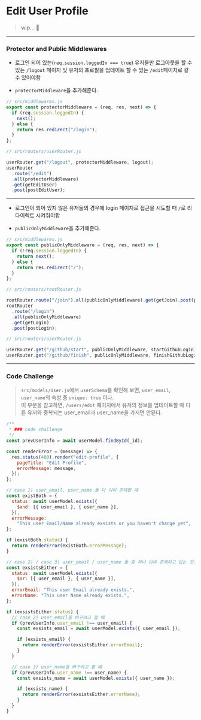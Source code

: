 # Edit User Profile

> wip... 🫠

<hr />

### Protector and Public Middlewares

- 로그인 되어 있는(`req.session.loggedIn === true`) 유저들만 로그아웃을 할 수 있는 `/logout` 페이지 및 유저의 프로필을 업데이트 할 수 있는 `/edit`페이지로 갈 수 있어야함

- `protectorMiddleware`을 추가해준다.

```javascript
// src/middlewares.js
export const protectorMiddleware = (req, res, next) => {
  if (req.session.loggedIn) {
    next();
  } else {
    return res.redirect("/login");
  }
};
```

```javascript
// src/routers/userRouter.js

userRouter.get("/logout", protectorMiddleware, logout);
userRouter
  .route("/edit")
  .all(protectorMiddleware)
  .get(getEditUser)
  .post(postEditUser);
```

<hr />

- 로그인이 되어 있지 않은 유저들의 경우에 login 페이지로 접근을 시도할 때 `/`로 리다이렉트 시켜줘야함

- `publicOnlyMiddleware`을 추가해준다.

```javascript
// src/middlewares.js
export const publicOnlyMiddleware = (req, res, next) => {
  if (!req.session.loggedIn) {
    return next();
  } else {
    return res.redirect("/");
  }
};
```

```javascript
// src/routers/rootRouter.js

rootRouter.route("/join").all(publicOnlyMiddleware).get(getJoin).post(postJoin);
rootRouter
  .route("/login")
  .all(publicOnlyMiddleware)
  .get(getLogin)
  .post(postLogin);
```

```javascript
// src/routers/userRouter.js

userRouter.get("/github/start", publicOnlyMiddleware, startGithubLogin);
userRouter.get("/github/finish", publicOnlyMiddleware, finishGithubLogin);
```

<hr />

### Code Challenge

> `src/models/User.js`에서 `userSchema`를 확인해 보면, `user_email`, `user_name`의 속성 중 `unique: true` 이다. <br /> 이 부분을 참고하면, `/users/edit` 페이지에서 유저의 정보를 업데이트할 때 다른 유저와 중복되는 user_email과 user_name을 가지면 안된다.

```javascript
/**
 * ### code challenge
 */
const prevUserInfo = await userModel.findById(_id);

const renderError = (message) => {
  res.status(400).render("edit-profile", {
    pageTitle: "Edit Profile",
    errorMessage: message,
  });
};

// case 1) user_email, user_name 둘 다 이미 존재할 때
const existBoth = {
  status: await userModel.exists({
    $and: [{ user_email }, { user_name }],
  }),
  errorMessage:
    "This user Email/Name already exsists or you haven't change yet",
};

if (existBoth.status) {
  return renderError(existBoth.errorMessage);
}

// case 2) / case 3) user_email / user_name 둘 중 하나 이미 존재하고 있는 것으로 바꾸려고 시도할 때
const exsistsEither = {
  status: await userModel.exists({
    $or: [{ user_email }, { user_name }],
  }),
  errorEmail: "This user Email already exists.",
  errorName: "This user Name already exists.",
};

if (exsistsEither.status) {
  // case 2) user_email을 바꾸려고 할 때
  if (prevUserInfo.user_email !== user_email) {
    const exsists_email = await userModel.exists({ user_email });

    if (exsists_email) {
      return renderError(exsistsEither.errorEmail);
    }
  }

  // case 3) user_name을 바꾸려고 할 때
  if (prevUserInfo.user_name !== user_name) {
    const exsists_name = await userModel.exists({ user_name });

    if (exsists_name) {
      return renderError(exsistsEither.errorName);
    }
  }
}
```
